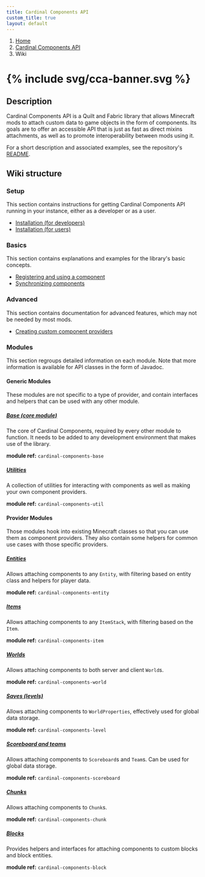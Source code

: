 ```yaml
---
title: Cardinal Components API
custom_title: true
layout: default
---
```


<nav aria-label="breadcrumb">
    <ol class="breadcrumb">
        <li class="breadcrumb-item"><a href="/">Home</a></li>
        <li class="breadcrumb-item"><a href="/wiki/cardinal-components-api">Cardinal Components API</a></li>
        <li class="breadcrumb-item active" aria-current="page">Wiki</li>
    </ol>
</nav>

<h1>{% include svg/cca-banner.svg %}</h1>

## Description

Cardinal Components API is a Quilt and Fabric library that allows Minecraft mods to attach custom data to game objects in the form of components. Its goals are to offer an accessible API that is just as fast as direct mixins attachments, as well as to promote interoperability between mods using it.

For a short description and associated examples, see the repository's [README](https://github.com/Ladysnake/Cardinal-Components-API#readme).

<div id="search-bar" hidden="">
    <form class="search-form" action="/wiki/cardinal-components-api/search" method="get">
        <h2><label for="search-box" style="font-weight: inherit">Search a page</label></h2>
        <input type="text" id="search-box" name="query">
        <input type="submit" value="search">
    </form>
</div>
<script>
    // Search is currently client-only, so only display it when javascript is enabled
    document.getElementById('search-bar').hidden = false
</script>

## Wiki structure
### Setup

This section contains instructions for getting Cardinal Components API running in your instance, either as a developer or as a user.

- [Installation (for developers)](dev-install)
- [Installation (for users)](user-install)

### Basics

This section contains explanations and examples for the library's basic concepts.

- [Registering and using a component](registration)
- [Synchronizing components](synchronization)

### Advanced

This section contains documentation for advanced features, which may not be needed by most mods.

- [Creating custom component providers](advanced/custom-component-providers)

### Modules

This section regroups detailed information on each module. Note that more information is available for API classes in the form of Javadoc.

#### Generic Modules

These modules are not specific to a type of provider, and contain interfaces and helpers that can be used with any other module.

##### **[Base (core module)](modules/base)**

The core of Cardinal Components, required by every other module to function. It needs to be added to any development environment that makes use of the library.

**module ref:** `cardinal-components-base`

##### **[Utilities](modules/util)**

A collection of utilities for interacting with components as well as making your own component providers.

**module ref:** `cardinal-components-util`

#### Provider Modules

Those modules hook into existing Minecraft classes so that you can use them as component providers.
They also contain some helpers for common use cases with those specific providers.

##### **[Entities](modules/entity)**

Allows attaching components to any `Entity`, with filtering based on entity class and helpers for player data.

**module ref:** `cardinal-components-entity`

##### **[Items](modules/item)**

Allows attaching components to any `ItemStack`, with filtering based on the `Item`.

**module ref:** `cardinal-components-item`

##### **[Worlds](modules/world)**

Allows attaching components to both server and client `World`s.

**module ref:** `cardinal-components-world`

##### **[Saves (levels)](modules/level)**

Allows attaching components to `WorldProperties`, effectively used for global data storage.

**module ref:** `cardinal-components-level`

##### **[Scoreboard and teams](modules/scoreboard)**

Allows attaching components to `Scoreboard`s and `Team`s. Can be used for global data storage.

**module ref:** `cardinal-components-scoreboard`

##### **[Chunks](modules/chunk)**

Allows attaching components to `Chunk`s.

**module ref:** `cardinal-components-chunk`

##### **[Blocks](modules/block)**

Provides helpers and interfaces for attaching components to custom blocks and block entities.

**module ref:** `cardinal-components-block`